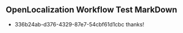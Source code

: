 ## OpenLocalization Workflow Test MarkDown
* 336b24ab-d376-4329-87e7-54cbf61d1cbc 
thanks!<!--HONumber=Mar16_HO1-->
